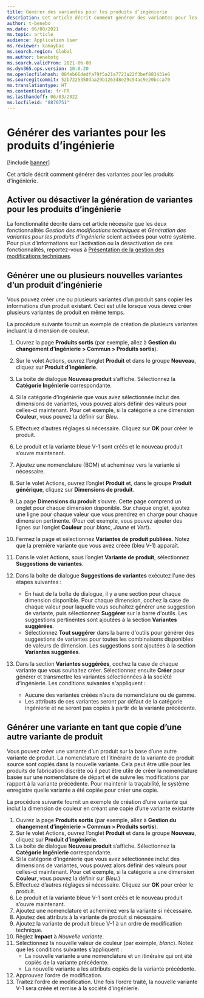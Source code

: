 ```yaml
---
title: Générer des variantes pour les produits d’ingénierie
description: Cet article décrit comment générer des variantes pour les produits d’ingénierie
author: t-benebo
ms.date: 06/08/2021
ms.topic: article
audience: Application User
ms.reviewer: kamaybac
ms.search.region: Global
ms.author: benebotg
ms.search.validFrom: 2021-06-08
ms.dyn365.ops.version: 10.0.20
ms.openlocfilehash: 08feb66dedfa79f5a21a7723a22f3bef883431e6
ms.sourcegitcommit: 52b7225350daa29b1263d8e29c54ac9e20bcca70
ms.translationtype: HT
ms.contentlocale: fr-FR
ms.lasthandoff: 06/03/2022
ms.locfileid: "8870751"
---
```

# <a name="generate-variants-for-engineering-products"></a>Générer des variantes pour les produits d’ingénierie

[!include [banner](../includes/banner.md)]

Cet article décrit comment générer des variantes pour les produits d’ingénierie.

## <a name="turn-variant-generation-for-engineering-products-on-or-off"></a>Activer ou désactiver la génération de variantes pour les produits d’ingénierie

La fonctionnalité décrite dans cet article nécessite que les deux fonctionnalités *Gestion des modifications techniques* et *Génération des variantes pour les produits d’ingénierie* soient activées pour votre système. Pour plus d’informations sur l’activation ou la désactivation de ces fonctionnalités, reportez-vous à [Présentation de la gestion des modifications techniques](product-engineering-overview.md).

## <a name="generate-one-or-more-new-variants-of-an-engineering-product"></a>Générer une ou plusieurs nouvelles variantes d’un produit d’ingénierie

Vous pouvez créer une ou plusieurs variantes d’un produit sans copier les informations d’un produit existant. Ceci est utile lorsque vous devez créer plusieurs variantes de produit en même temps.

La procédure suivante fournit un exemple de création de plusieurs variantes incluant la dimension de couleur.

1. Ouvrez la page **Produits sortis** (par exemple, allez à **Gestion du changement d’ingénierie \> Commun \> Produits sortis**).
1. Sur le volet Actions, ouvrez l’onglet **Produit** et dans le groupe **Nouveau**, cliquez sur **Produit d’ingénierie**.
1. La boîte de dialogue **Nouveau produit** s’affiche. Sélectionnez la **Catégorie Ingénierie** correspondante.
1. Si la catégorie d’ingénierie que vous avez sélectionnée inclut des dimensions de variantes, vous pouvez alors définir des valeurs pour celles-ci maintenant. Pour cet exemple, si la catégorie a une dimension **Couleur**, vous pouvez la définir sur *Bleu*.
1. Effectuez d’autres réglages si nécessaire. Cliquez sur **OK** pour créer le produit.
1. Le produit et la variante bleue V-1 sont créés et le nouveau produit s’ouvre maintenant.
1. Ajoutez une nomenclature (BOM) et acheminez vers la variante si nécessaire.
1. Sur le volet Actions, ouvrez l’onglet **Produit** et, dans le groupe **Produit générique**, cliquez sur **Dimensions de produit**.
1. La page **Dimensions du produit** s’ouvre. Cette page comprend un onglet pour chaque dimension disponible. Sur chaque onglet, ajoutez une ligne pour chaque valeur que vous prendrez en charge pour chaque dimension pertinente. (Pour cet exemple, vous pouvez ajouter des lignes sur l’onglet **Couleur** pour *blanc*, *Jaune* et *Vert*).
1. Fermez la page et sélectionnez **Variantes de produit publiées**. Notez que la première variante que vous avez créée (bleu V-1) apparaît.
1. Dans le volet Actions, sous l’onglet **Variante de produit**, sélectionnez **Suggestions de variantes**.
1. Dans la boîte de dialogue **Suggestions de variantes** exécutez l'une des étapes suivantes :

    - En haut de la boîte de dialogue, il y a une section pour chaque dimension disponible. Pour chaque dimension, cochez la case de chaque valeur pour laquelle vous souhaitez générer une suggestion de variante, puis sélectionnez **Suggérer** sur la barre d'outils. Les suggestions pertinentes sont ajoutées à la section **Variantes suggérées**.
    - Sélectionnez **Tout suggérer** dans la barre d'outils pour générer des suggestions de variantes pour toutes les combinaisons disponibles de valeurs de dimension. Les suggestions sont ajoutées à la section **Variantes suggérées**.

1. Dans la section **Variantes suggérées**, cochez la case de chaque variante que vous souhaitez créer. Sélectionnez ensuite **Créer** pour générer et transmettre les variantes sélectionnées à la société d’ingénierie. Les conditions suivantes s'appliquent :

    - Aucune des variantes créées n’aura de nomenclature ou de gamme.
    - Les attributs de ces variantes seront par défaut de la catégorie ingénierie et ne seront pas copiés à partir de la variante précédente.

## <a name="generate-a-variant-as-a-copy-of-another-product-variant"></a>Générer une variante en tant que copie d’une autre variante de produit

Vous pouvez créer une variante d’un produit sur la base d’une autre variante de produit. La nomenclature et l’itinéraire de la variante de produit source sont copiés dans la nouvelle variante. Cela peut être utile pour les produits de fabrication discrète où il peut être utile de créer la nomenclature basée sur une nomenclature de départ et de suivre les modifications par rapport à la variante précédente. Pour maintenir la traçabilité, le système enregistre quelle variante a été copiée pour créer une copie.

La procédure suivante fournit un exemple de création d’une variante qui inclut la dimension de couleur en créant une copie d’une variante existante

1. Ouvrez la page **Produits sortis** (par exemple, allez à **Gestion du changement d’ingénierie \> Commun \> Produits sortis**).
1. Sur le volet Actions, ouvrez l’onglet **Produit** et dans le groupe **Nouveau**, cliquez sur **Produit d’ingénierie**.
1. La boîte de dialogue **Nouveau produit** s’affiche. Sélectionnez la **Catégorie Ingénierie** correspondante.
1. Si la catégorie d’ingénierie que vous avez sélectionnée inclut des dimensions de variantes, vous pouvez alors définir des valeurs pour celles-ci maintenant. Pour cet exemple, si la catégorie a une dimension **Couleur**, vous pouvez la définir sur *Bleu*.)
1. Effectuez d’autres réglages si nécessaire. Cliquez sur **OK** pour créer le produit.
1. Le produit et la variante bleue V-1 sont créés et le nouveau produit s’ouvre maintenant.
1. Ajoutez une nomenclature et acheminez vers la variante si nécessaire.
1. Ajoutez des attributs à la variante de produit si nécessaire.
1. Ajoutez la variante de produit bleue V-1 à un ordre de modification technique.
1. Réglez **Impact** à *Nouvelle variante*.
1. Sélectionnez la nouvelle valeur de couleur (par exemple, *blanc*). Notez que les conditions suivantes s’appliquent : 
    - La nouvelle variante a une nomenclature et un itinéraire qui ont été copiés de la variante précédente.
    - La nouvelle variante a les attributs copiés de la variante précédente.
1. Approuvez l’ordre de modification.
1. Traitez l’ordre de modification. Une fois l’ordre traité, la nouvelle variante V-1 sera créée et remise à la société d’ingénierie.
